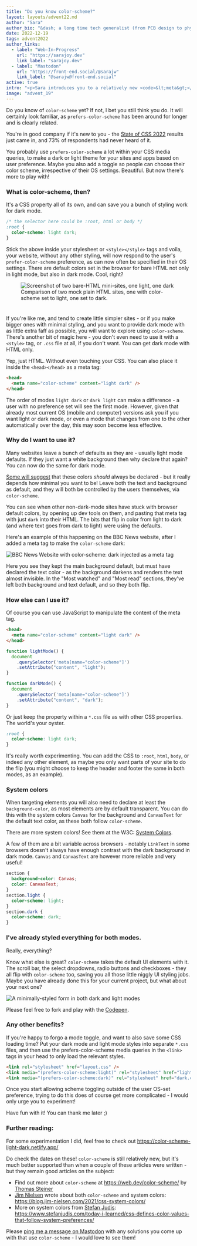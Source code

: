 ```yaml
---
title: "Do you know color-scheme?"
layout: layouts/advent22.md
author: "Sara"
author_bio: "&dash; a long time tech generalist (from PCB design to physics teacher to time-lapse video making) who has recently chosen to specialise in front end development."
date: 2022-12-19
tags: advent2022
author_links:
  - label: "Web-In-Progress"
    url: "https://sarajoy.dev"
    link_label: "sarajoy.dev"
  - label: "Mastodon"
    url: "https://front-end.social/@sarajw"
    link_label: "@sarajw@front-end.social"
active: true
intro: "<p>Sara introduces you to a relatively new <code>&lt;meta&gt;</code> tag.</p>"
image: "advent_19"
---
```

Do you know of `color-scheme` yet? If not, I bet you still think you do. It will certainly look familiar, as `prefers-color-scheme` has been around for longer and is clearly related.

You're in good company if it's new to you - the [State of CSS 2022](https://2022.stateofcss.com/en-US/features/accessibility/#color_scheme) results just came in, and 73% of respondents had never heard of it.

You probably use `prefers-color-scheme` a lot within your CSS media queries, to make a dark or light theme for your sites and apps based on user preference. Maybe you also add a toggle so people can choose their color scheme, irrespective of their OS settings. Beautiful. But now there's more to play with!

### What is color-scheme, then?

It's a CSS property all of its own, and can save you a bunch of styling work for dark mode.

```css
/* the selector here could be :root, html or body */
:root {
  color-scheme: light dark;
}
```

Stick the above inside your stylesheet or `<style></style>` tags and voila, your website, without any other styling, will now respond to the user's `prefer-color-scheme` preference, as can now often be specified in their OS settings. There are default colors set in the browser for bare HTML not only in light mode, but also in dark mode. Cool, right?

<figure style="margin-bottom: 2.4rem">
<img src="/images/advent2022/19/bare-html.png" alt="Screenshot of two bare-HTML mini-sites, one light, one dark" loading="lazy">
<figcaption>Comparison of two mock plain HTML sites, one with color-scheme set to light, one set to dark.</figcaption>
</figure>

If you're like me, and tend to create little simpler sites - or if you make bigger ones with minimal styling, and you want to provide dark mode with as little extra faff as possible, you will want to explore using `color-scheme`. There's another bit of magic here - you don't even need to use it with a `<style>` tag, or `.css` file at all, if you don't want. You can get dark mode with HTML only.

Yep, just HTML. Without even touching your CSS. You can also place it inside the `<head></head>` as a meta tag:

```html
<head>
  <meta name="color-scheme" content="light dark" />
</head>
```

The order of modes `light dark` or `dark light` can make a difference - a user with no preference set will see the first mode. However, given that already most current OS (mobile and computer) versions ask you if you want light or dark mode, or even a mode that changes from one to the other automatically over the day, this may soon become less effective.

### Why do I want to use it?

Many websites leave a bunch of defaults as they are - usually light mode defaults. If they just want a white background then why declare that again? You can now do the same for dark mode.

[Some will suggest](https://dev.to/bcalou/why-you-should-always-set-a-background-color-2gb1) that these colors _should_ always be declared - but it really depends how minimal you want to be! Leave both the text and background as default, and they will both be controlled by the users themselves, via `color-scheme`.

You can see when other non-dark-mode sites have stuck with browser default colors, by opening up dev tools on them, and pasting that meta tag with just `dark` into their HTML. The bits that flip in color from light to dark (and where text goes from dark to light) were using the defaults.

Here's an example of this happening on the BBC News website, after I added a meta tag to make the `color-scheme` dark:

<img src="/images/advent2022/19/bbc-news.png" alt="BBC News Website with color-scheme: dark injected as a meta tag" loading="lazy">


Here you see they kept the main background default, but must have declared the text color - as the background darkens and renders the text almost invisible. In the "Most watched" and "Most read" sections, they've left both background and text default, and so they both flip.

### How else can I use it?

Of course you can use JavaScript to manipulate the content of the meta tag.

```html
<head>
  <meta name="color-scheme" content="light dark" />
</head>
```

```js
function lightMode() {
  document
    .querySelector('meta[name="color-scheme"]')
    .setAttribute("content", "light");
}

function darkMode() {
  document
    .querySelector('meta[name="color-scheme"]')
    .setAttribute("content", "dark");
}
```

 Or just keep the property within a `*.css` file as with other CSS properties. The world's your oyster.

```css
:root {
  color-scheme: light dark;
}
```

It's really worth experimenting. You can add the CSS to `:root`, `html`, `body`, or indeed any other element, as maybe you only want parts of your site to do the flip (you might choose to keep the header and footer the same in both modes, as an example).

### System colors

When targeting elements you will also need to declare at least the `background-color`, as most elements are by default transparent. You can do this with the system colors `Canvas` for the background and `CanvasText` for the default text color, as these both follow `color-scheme`.

There are more system colors! See them at the W3C: [System Colors](https://www.w3.org/TR/css-color-4/#css-system-colors).

A few of them are a bit variable across browsers - notably `LinkText` in some browsers doesn't always have enough contrast with the dark background in dark mode. `Canvas` and `CanvasText` are however more reliable and very useful!

```css
section {
  background-color: Canvas;
  color: CanvasText;
}
section.light {
  color-scheme: light;
}
section.dark {
  color-scheme: dark;
}
```

### I've already styled everything for both modes.

Really, everything?

Know what else is great? `color-scheme` takes the default UI elements with it. The scroll bar, the select dropdowns, radio buttons and checkboxes - they all flip with `color-scheme` too, saving you all those little niggly UI styling jobs. Maybe you have already done this for your current project, but what about your next one?

<img src="/images/advent2022/19/codepen.png" alt="A minimally-styled form in both dark and light modes" loading="lazy">

Please feel free to fork and play with the [Codepen](https://codepen.io/sarajw/pen/xxzyOMZ).

### Any other benefits?

If you're happy to forgo a mode toggle, and want to also save some CSS loading time? Put your dark mode and light mode styles into separate `*.css` files, and then use the prefers-color-scheme media queries in the `<link>` tags in your head to only load the relevant styles.

```html
<link rel="stylesheet" href="layout.css" />
<link media="(prefers-color-scheme:light)" rel="stylesheet" href="light.css" />
<link media="(prefers-color-scheme:dark)" rel="stylesheet" href="dark.css" />
```

Once you start allowing scheme toggling outside of the user OS-set preference, trying to do this does of course get more complicated - I would only urge you to experiment!

Have fun with it! You can thank me later ;)

### Further reading:

For some experimentation I did, feel free to check out https://color-scheme-light-dark.netlify.app/  

Do check the dates on these! `color-scheme` is still relatively new, but it's much better supported than when a couple of these articles were written - but they remain good articles on the subject:
- Find out more about `color-scheme` at https://web.dev/color-scheme/ by [Thomas Steiner](https://toot.cafe/@tomayac)
- [Jim Nielsen](https://www.jim-nielsen.com/) wrote about both `color-scheme` and system colors: https://blog.jim-nielsen.com/2021/css-system-colors/
- More on system colors from [Stefan Judis](https://front-end.social/@stefan): https://www.stefanjudis.com/today-i-learned/css-defines-color-values-that-follow-system-preferences/

Please [ping me a message on Mastodon](https://front-end.social/@sarajw) with any solutions you come up with that use `color-scheme` - I would love to see them!
